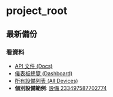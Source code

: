 # project_root
## 最新備份

### 看資料
* [API 文件 (Docs)](http://172.21.208.1:8000/docs)
* [儀表板總覽 (Dashboard)](http://172.21.208.1:8000/admin/dashboard)
* [所有設備列表 (All Devices)](http://172.21.208.1:8000/admin/devices-simple)
* **個別設備範例**: [設備 233497587702774](http://172.21.208.1:8000/admin/device/233497587702774)
